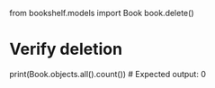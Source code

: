 from bookshelf.models import Book
book.delete()

# Verify deletion
print(Book.objects.all().count())  # Expected output: 0